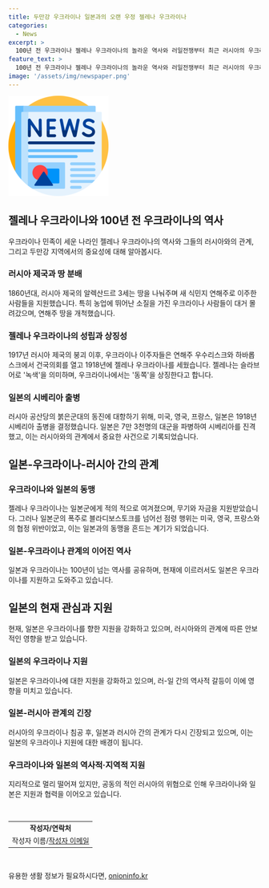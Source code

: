 ```yaml
---
title: 두만강 우크라이나 일본과의 오랜 우정 젤레나 우크라이나
categories:
  - News
excerpt: >
  100년 전 우크라이나 젤레나 우크라이나의 놀라운 역사와 러일전쟁부터 최근 러시아의 우크라이나 침공까지, 우크라이나와 일본의 복잡한 관계를 살펴봤습니다. 일본은 우크라이나를 7천370억엔의 지원을 약속하며 적극적으로 도와주고 있지만, 이는 러시아와의 복잡한 관계에 따른 것이기도 합니다. 최근 러시아의 무력시위로 갈등이 고조되고 있지만, 100년의 인연이 이 두 나라를 계속 이어오고 있습니다.
feature_text: >
  100년 전 우크라이나 젤레나 우크라이나의 놀라운 역사와 러일전쟁부터 최근 러시아의 우크라이나 침공까지, 우크라이나와 일본의 복잡한 관계를 살펴봤습니다. 일본은 우크라이나를 7천370억엔의 지원을 약속하며 적극적으로 도와주고 있지만, 이는 러시아와의 복잡한 관계에 따른 것이기도 합니다. 최근 러시아의 무력시위로 갈등이 고조되고 있지만, 100년의 인연이 이 두 나라를 계속 이어오고 있습니다.
image: '/assets/img/newspaper.png'
---
```


<p><img src="/assets/img/newspaper.png" alt="kimp 속보" /></p>

<h2 data-ke-size="size26">젤레나 우크라이나와 100년 전 우크라이나의 역사</h2>

<p data-ke-size="size16">우크라이나 민족이 세운 나라인 젤레나 우크라이나의 역사와 그들의 러시아와의 관계, 그리고 두만강 지역에서의 중요성에 대해 알아봅시다.</p>

<h3><b>러시아 제국과 땅 분배</b></h3>

<p data-ke-size="size16">1860년대, 러시아 제국의 알렉산드르 3세는 땅을 나눠주며 새 식민지 연해주로 이주한 사람들을 지원했습니다. 특히 농업에 뛰어난 소질을 가진 우크라이나 사람들이 대거 몰려갔으며, 연해주 땅을 개척했습니다.</p>

<h3><b>젤레나 우크라이나의 성립과 상징성</b></h3>

<p data-ke-size="size16">1917년 러시아 제국의 붕괴 이후, 우크라이나 이주자들은 연해주 우수리스크와 하바롭스크에서 건국의회를 열고 1918년에 젤레나 우크라이나를 세웠습니다. 젤레나는 슬라브어로 '녹색'을 의미하며, 우크라이나에서는 '동쪽'을 상징한다고 합니다.</p>

<h3><b>일본의 시베리아 출병</b></h3>

<p data-ke-size="size16">러시아 공산당의 붉은군대의 동진에 대항하기 위해, 미국, 영국, 프랑스, 일본은 1918년 시베리아 출병을 결정했습니다. 일본은 7만 3천명의 대군을 파병하여 시베리아를 진격했고, 이는 러시아와의 관계에서 중요한 사건으로 기록되었습니다.</p>

<h2 data-ke-size="size26">일본-우크라이나-러시아 간의 관계</h2>

<h3><b>우크라이나와 일본의 동맹</b></h3>

<p data-ke-size="size16">젤레나 우크라이나는 일본군에게 적의 적으로 여겨졌으며, 무기와 자금을 지원받았습니다. 그러나 일본군의 폭주로 블라디보스토크를 넘어선 점령 행위는 미국, 영국, 프랑스와의 협정 위반이었고, 이는 일본과의 동맹을 흔드는 계기가 되었습니다.</p>

<h3><b>일본-우크라이나 관계의 이어진 역사</b></h3>

<p data-ke-size="size16">일본과 우크라이나는 100년이 넘는 역사를 공유하며, 현재에 이르러서도 일본은 우크라이나를 지원하고 도와주고 있습니다.</p>

<h2 data-ke-size="size26">일본의 현재 관심과 지원</h2>

<p data-ke-size="size16">현재, 일본은 우크라이나를 향한 지원을 강화하고 있으며, 러시아와의 관계에 따른 안보적인 영향을 받고 있습니다.</p>

<h3><b>일본의 우크라이나 지원</b></h3>

<p data-ke-size="size16">일본은 우크라이나에 대한 지원을 강화하고 있으며, 러-일 간의 역사적 갈등이 이에 영향을 미치고 있습니다.</p>

<h3><b>일본-러시아 관계의 긴장</b></h3>

<p data-ke-size="size16">러시아의 우크라이나 침공 후, 일본과 러시아 간의 관계가 다시 긴장되고 있으며, 이는 일본의 우크라이나 지원에 대한 배경이 됩니다.</p>

<h3><b>우크라이나와 일본의 역사적·지역적 지원</b></h3>

<p data-ke-size="size16">지리적으로 멀리 떨어져 있지만, 공동의 적인 러시아의 위협으로 인해 우크라이나와 일본은 지원과 협력을 이어오고 있습니다.</p>

<p data-ke-size="size16">&nbsp;</p>

<table>
<tbody>
<tr>
<td style="text-align: center; height: 17px;"><b>작성자/연락처</b></td>
</tr>
<tr>
<td style="text-align: center; height: 17px;">작성자 이름/<a href="mailto:작성자 이메일">작성자 이메일</a></td>
</tr>
</tbody>
</table>

<p data-ke-size="size16">&nbsp;</p>
유용한 생활 정보가 필요하시다면, <a href="https://onioninfo.kr" rel="dofollow">onioninfo.kr</a>


